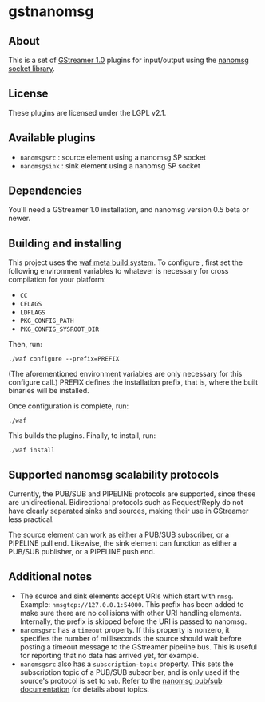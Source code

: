 gstnanomsg
==========

About
-----

This is a set of [GStreamer 1.0](http://gstreamer.freedesktop.org/) plugins for input/output using the [nanomsg socket library](http://nanomsg.org/).


License
-------

These plugins are licensed under the LGPL v2.1.


Available plugins
-----------------

* `nanomsgsrc` : source element using a nanomsg SP socket
* `nanomsgsink` : sink element using a nanomsg SP socket


Dependencies
------------

You'll need a GStreamer 1.0 installation, and nanomsg version 0.5 beta or newer.


Building and installing
-----------------------

This project uses the [waf meta build system](https://code.google.com/p/waf/). To configure , first set
the following environment variables to whatever is necessary for cross compilation for your platform:

* `CC`
* `CFLAGS`
* `LDFLAGS`
* `PKG_CONFIG_PATH`
* `PKG_CONFIG_SYSROOT_DIR`

Then, run:

    ./waf configure --prefix=PREFIX

(The aforementioned environment variables are only necessary for this configure call.)
PREFIX defines the installation prefix, that is, where the built binaries will be installed.

Once configuration is complete, run:

    ./waf

This builds the plugins.
Finally, to install, run:

    ./waf install


Supported nanomsg scalability protocols
---------------------------------------

Currently, the PUB/SUB and PIPELINE protocols are supported, since these are unidirectional. Bidirectional protocols such as Request/Reply do not have clearly separated sinks and sources, making their use in GStreamer less practical.

The source element can work as either a PUB/SUB subscriber, or a PIPELINE pull end. Likewise, the sink element can function as either a PUB/SUB publisher, or a PIPELINE push end.


Additional notes
----------------

* The source and sink elements accept URIs which start with `nmsg`. Example: `nmsgtcp://127.0.0.1:54000`. This prefix has been added to make sure there are no collisions with other URI handling elements. Internally, the prefix is skipped before the URI is passed to nanomsg.
* `nanomsgsrc` has a `timeout` property. If this property is nonzero, it specifies the number of milliseconds the source should wait before posting a timeout message to the GStreamer pipeline bus. This is useful for reporting that no data has arrived yet, for example.
* `nanomsgsrc` also has a `subscription-topic` property. This sets the subscription topic of a PUB/SUB subscriber, and is only used if the source's protocol is set to `sub`. Refer to the [nanomsg pub/sub documentation](http://nanomsg.org/v0.5/nn_pubsub.7.html) for details about topics.
